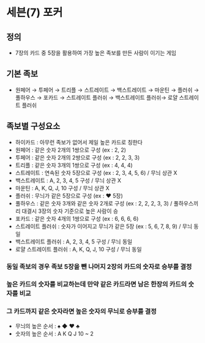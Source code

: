 # 세븐(7) 포커

## 정의
- 7장의 카드 중 5장을 활용하여 가장 높은 족보를 만든 사람이 이기는 게임

## 기본 족보
- 원페어 → 투페어 → 트리플 → 스트레이트 → 백스트레이트 → 마운틴 → 플러쉬 → 풀하우스 → 포카드 → 스트레이트 플러쉬 → 백스트레이트 플러쉬→ 로얄 스트레이트 플러쉬

## 족보별 구성요소
- 하이카드 : 아무런 족보가 없어서 제일 높은 카드로 칭한다
- 원페어 : 같은 숫자 2개의 1쌍으로 구성 (ex : 2, 2)
- 투페어 : 같은 숫자 2개의 2쌍으로 구성 (ex : 2, 2, 3, 3)
- 트리플 : 같은 숫자 3개의 1쌍으로 구성 (ex : 4, 4, 4)
- 스트레이트 : 연속된 숫자 5장으로 구성 (ex : 2, 3, 4, 5, 6) / 무늬 상관 X
- 백스트레이트 : A, 2, 3, 4, 5 구성 / 무늬 상관 X
- 마운틴 : A, K, Q, J, 10 구성 / 무늬 상관 X
- 플러쉬 : 무늬가 같은 5장으로 구성 (ex : ♥ 5장)
- 풀하우스 : 같은 숫자 3개와 같은 숫자 2개로 구성 (ex : 2, 2, 2, 3, 3) / 풀하우스끼리 대결시 3장의 숫자 기준으로 높은 사람이 승
- 포카드 : 같은 숫자 4개의 1쌍으로 구성 (ex : 6, 6, 6, 6)
- 스트레이트 플러쉬 : 숫자가 이어지고 무늬가 같은 5장 (ex : 5, 6, 7, 8, 9) / 무늬 동일
- 백스트레이트 플러쉬 : A, 2, 3, 4, 5 구성 / 무늬 동일
- 로얄 스트레이트 플러쉬 : A, K, Q, J, 10 구성 / 무늬 동일

### 동일 족보의 경우 족보 5장을 뺀 나머지 2장의 카드의 숫자로 승부를 결정
### 높은 카드의 숫자를 비교하는데 만약 같은 카드라면 남은 한장의 카드의 숫자를 비교
### 그 카드까지 같은 숫자라면 높은 숫자의 무늬로 승부를 결정
- 무늬의 높은 순서 : ♠ ◆ ♥ ♣ 
- 숫자의 높은 순서 : A K Q J 10 ~ 2
